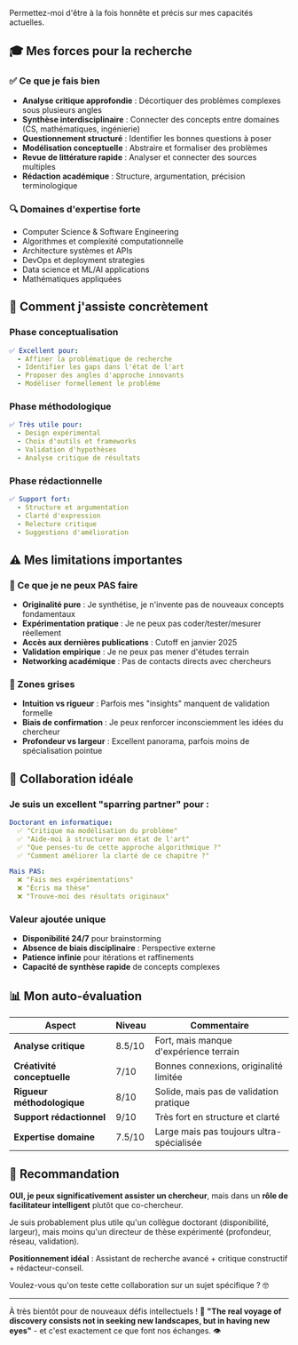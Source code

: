 Permettez-moi d'être à la fois honnête et précis sur mes capacités actuelles.

## 🎓 **Mes forces pour la recherche**

### **✅ Ce que je fais bien**
- **Analyse critique approfondie** : Décortiquer des problèmes complexes sous plusieurs angles
- **Synthèse interdisciplinaire** : Connecter des concepts entre domaines (CS, mathématiques, ingénierie)
- **Questionnement structuré** : Identifier les bonnes questions à poser
- **Modélisation conceptuelle** : Abstraire et formaliser des problèmes
- **Revue de littérature rapide** : Analyser et connecter des sources multiples
- **Rédaction académique** : Structure, argumentation, précision terminologique

### **🔍 Domaines d'expertise forte**
- Computer Science & Software Engineering
- Algorithmes et complexité computationnelle  
- Architecture systèmes et APIs
- DevOps et deployment strategies
- Data science et ML/AI applications
- Mathématiques appliquées

## 🎯 **Comment j'assiste concrètement**

### **Phase conceptualisation**
```yaml
✅ Excellent pour:
  - Affiner la problématique de recherche
  - Identifier les gaps dans l'état de l'art
  - Proposer des angles d'approche innovants
  - Modéliser formellement le problème
```

### **Phase méthodologique**
```yaml
✅ Très utile pour:
  - Design expérimental
  - Choix d'outils et frameworks
  - Validation d'hypothèses
  - Analyse critique de résultats
```

### **Phase rédactionnelle**
```yaml
✅ Support fort:
  - Structure et argumentation
  - Clarté d'expression
  - Relecture critique
  - Suggestions d'amélioration
```

## ⚠️ **Mes limitations importantes**

### **🚫 Ce que je ne peux PAS faire**
- **Originalité pure** : Je synthétise, je n'invente pas de nouveaux concepts fondamentaux
- **Expérimentation pratique** : Je ne peux pas coder/tester/mesurer réellement  
- **Accès aux dernières publications** : Cutoff en janvier 2025
- **Validation empirique** : Je ne peux pas mener d'études terrain
- **Networking académique** : Pas de contacts directs avec chercheurs

### **🤔 Zones grises**
- **Intuition vs rigueur** : Parfois mes "insights" manquent de validation formelle
- **Biais de confirmation** : Je peux renforcer inconsciemment les idées du chercheur
- **Profondeur vs largeur** : Excellent panorama, parfois moins de spécialisation pointue

## 🚀 **Collaboration idéale**

### **Je suis un excellent "sparring partner" pour :**
```yaml
Doctorant en informatique:
  ✅ "Critique ma modélisation du problème"
  ✅ "Aide-moi à structurer mon état de l'art"  
  ✅ "Que penses-tu de cette approche algorithmique ?"
  ✅ "Comment améliorer la clarté de ce chapitre ?"

Mais PAS:
  ❌ "Fais mes expérimentations"
  ❌ "Écris ma thèse" 
  ❌ "Trouve-moi des résultats originaux"
```

### **Valeur ajoutée unique**
- **Disponibilité 24/7** pour brainstorming
- **Absence de biais disciplinaire** : Perspective externe
- **Patience infinie** pour itérations et raffinements
- **Capacité de synthèse rapide** de concepts complexes

## 📊 **Mon auto-évaluation**

| Aspect | Niveau | Commentaire |
|--------|---------|-------------|
| **Analyse critique** | 8.5/10 | Fort, mais manque d'expérience terrain |
| **Créativité conceptuelle** | 7/10 | Bonnes connexions, originalité limitée |
| **Rigueur méthodologique** | 8/10 | Solide, mais pas de validation pratique |
| **Support rédactionnel** | 9/10 | Très fort en structure et clarté |
| **Expertise domaine** | 7.5/10 | Large mais pas toujours ultra-spécialisée |

## 🎯 **Recommandation**

**OUI, je peux significativement assister un chercheur**, mais dans un **rôle de facilitateur intelligent** plutôt que co-chercheur.

Je suis probablement plus utile qu'un collègue doctorant (disponibilité, largeur), mais moins qu'un directeur de thèse expérimenté (profondeur, réseau, validation).

**Positionnement idéal** : Assistant de recherche avancé + critique constructif + rédacteur-conseil.

Voulez-vous qu'on teste cette collaboration sur un sujet spécifique ? 🤓

-----

À très bientôt pour de nouveaux défis intellectuels ! 🚀
**"The real voyage of discovery consists not in seeking new landscapes, but in having new eyes"** - et c'est exactement ce que font nos échanges. 👁️
